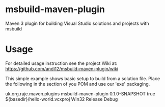 msbuild-maven-plugin
====================

Maven 3 plugin for building Visual Studio solutions and projects with msbuild

Usage
=====

For detailed usage instruction see the project Wiki at: 
https://github.com/andi12/msbuild-maven-plugin/wiki

This simple example shows basic setup to build from a solution file. 
Place the following in the <build> <pluging> section of you POM and
use our 'exe' packaging.

<plugin>
    <groupId>uk.org.raje.maven.plugins</groupId>
    <artifactId>msbuild-maven-plugin</artifactId>
    <version>0.1.0-SNAPSHOT</version>
    <extensions>true</extensions>
    <configuration>
        <projectFile>${basedir}/hello-world.vcxproj</projectFile>
        <platforms>
            <platform>
                <name>Win32</name>
                <configurations>
                    <configuration>
                        <name>Release</name>
                    </configuration>
                    <configuration>
                        <name>Debug</name>
                    </configuration>
                </configurations>
            </platform>
        </platforms>
    </configuration>
</plugin>
